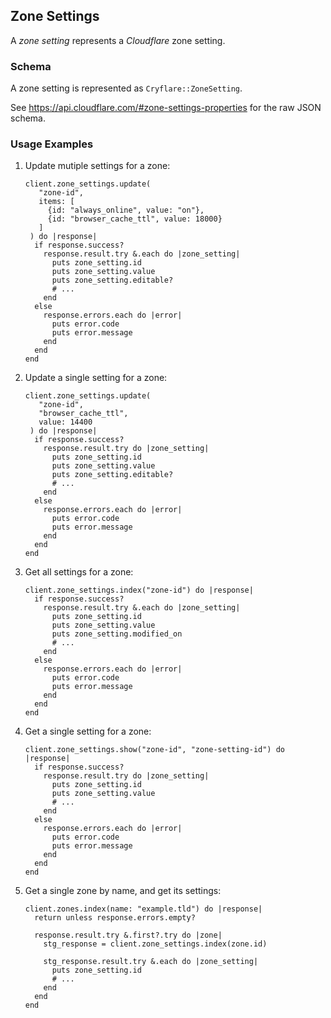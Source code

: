 ## Zone Settings

A *zone setting* represents a *Cloudflare* zone setting.

### Schema

A zone setting is represented as `Cryflare::ZoneSetting`.

See https://api.cloudflare.com/#zone-settings-properties for the raw JSON schema.

### Usage Examples

1. Update mutiple settings for a zone:

   ```crystal
   client.zone_settings.update(
      "zone-id",
      items: [
        {id: "always_online", value: "on"},
        {id: "browser_cache_ttl", value: 18000}
      ]
    ) do |response|
     if response.success?
       response.result.try &.each do |zone_setting|
         puts zone_setting.id
         puts zone_setting.value
         puts zone_setting.editable?
         # ...
       end
     else
       response.errors.each do |error|
         puts error.code
         puts error.message
       end
     end
   end
   ```

1. Update a single setting for a zone:

   ```crystal
   client.zone_settings.update(
      "zone-id",
      "browser_cache_ttl",
      value: 14400
    ) do |response|
     if response.success?
       response.result.try do |zone_setting|
         puts zone_setting.id
         puts zone_setting.value
         puts zone_setting.editable?
         # ...
       end
     else
       response.errors.each do |error|
         puts error.code
         puts error.message
       end
     end
   end
   ```

1. Get all settings for a zone:

   ```crystal
   client.zone_settings.index("zone-id") do |response|
     if response.success?
       response.result.try &.each do |zone_setting|
         puts zone_setting.id
         puts zone_setting.value
         puts zone_setting.modified_on
         # ...
       end
     else
       response.errors.each do |error|
         puts error.code
         puts error.message
       end
     end
   end
   ```

1. Get a single setting for a zone:

   ```crystal
   client.zone_settings.show("zone-id", "zone-setting-id") do |response|
     if response.success?
       response.result.try do |zone_setting|
         puts zone_setting.id
         puts zone_setting.value
         # ...
       end
     else
       response.errors.each do |error|
         puts error.code
         puts error.message
       end
     end
   end
   ```

1. Get a single zone by name, and get its settings:

   ```crystal
   client.zones.index(name: "example.tld") do |response|
     return unless response.errors.empty?

     response.result.try &.first?.try do |zone|
       stg_response = client.zone_settings.index(zone.id)

       stg_response.result.try &.each do |zone_setting|
         puts zone_setting.id
         # ...
       end
     end
   end
   ```
